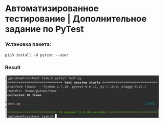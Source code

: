 # Автоматизированное тестирование | Дополнительное задание по PyTest 

### Установка пакета:

`pip3 install -U pytest --user`

### Result

![Result](https://github.com/zhgulden/PyTest/blob/main/images/k1G0NaxFR30.jpg)
